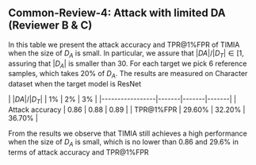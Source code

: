## Common-Review-4: Attack with limited DA (Reviewer B & C)

In this table we present the attack accuracy and TPR@1%FPR of TIMIA when the size of $D_A$ is small. In particular, we assure that
 $|DA|/|D_T|\in[1%, 2%, 3%]$, assuring that $|D_A|$ is smaller than 30. For each target we pick 6 reference samples,
which takes 20% of $D_A$. The results are measured on Character dataset when the target model is ResNet

| $|DA|/|D_T|$  | 1%    | 2%    | 3%    |
|-----------------|-------|-------|-------|
| Attack accuracy | 0.86  | 0.88  | 0.89  |
| TPR@1%FPR       | 29.60% | 32.20% | 36.70% |

From the results we observe that TIMIA still achieves a high performance when the size of $D_A$ is small, which is no lower than 0.86 and 29.6\% 
in terms of attack accuracy and TPR@1\%FPR
